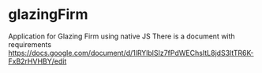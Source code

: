 # glazingFirm
Application for Glazing Firm using native JS
There is a document with requirements https://docs.google.com/document/d/1lRYlblSIz7fPdWEChsItL8jdS3ltTR6K-FxB2rHVHBY/edit
